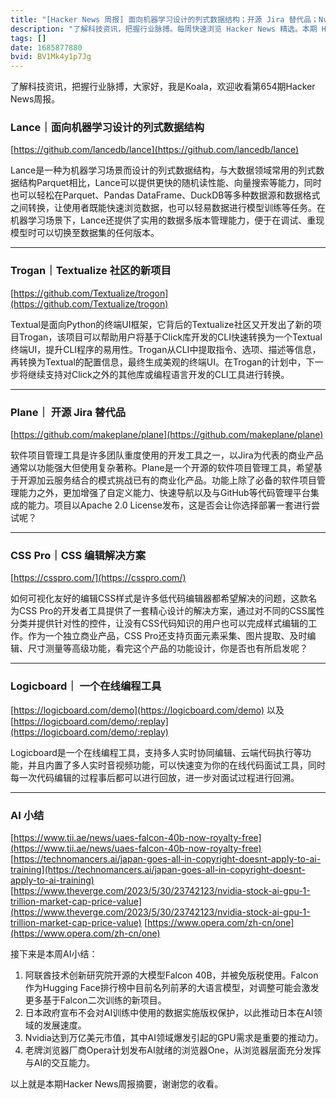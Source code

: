 ```yaml
---
title: "[Hacker News 周报] 面向机器学习设计的列式数据结构；开源 Jira 替代品；Nvidia 万亿市值"
description: "了解科技资讯，把握行业脉搏。每周快速浏览 Hacker News 精选。本期 Hacker Newsletter 地址:https://mailchi.mp/hackernewsletter/654"
tags: []
date: 1685877880
bvid: BV1Mk4y1p7Jg
---
```

了解科技资讯，把握行业脉搏，大家好，我是Koala，欢迎收看第654期Hacker News周报。

### Lance｜面向机器学习设计的列式数据结构
[https://github.com/lancedb/lance](https://github.com/lancedb/lance)

Lance是一种为机器学习场景而设计的列式数据结构，与大数据领域常用的列式数据结构Parquet相比，Lance可以提供更快的随机读性能、向量搜索等能力，同时也可以轻松在Parquet、Pandas DataFrame、DuckDB等多种数据源和数据格式之间转换，让使用者既能快速浏览数据，也可以轻易数据进行模型训练等任务。在机器学习场景下，Lance还提供了实用的数据多版本管理能力，便于在调试、重现模型时可以切换至数据集的任何版本。

---

### Trogan｜Textualize 社区的新项目
[https://github.com/Textualize/trogon](https://github.com/Textualize/trogon)

Textual是面向Python的终端UI框架，它背后的Textualize社区又开发出了新的项目Trogan，该项目可以帮助用户将基于Click库开发的CLI快速转换为一个Textual终端UI，提升CLI程序的易用性。Trogan从CLI中提取指令、选项、描述等信息，再转换为Textual的配置信息，最终生成美观的终端UI。在Trogan的计划中，下一步将继续支持对Click之外的其他库或编程语言开发的CLI工具进行转换。

---

### Plane｜ 开源 Jira 替代品
[https://github.com/makeplane/plane](https://github.com/makeplane/plane)

软件项目管理工具是许多团队重度使用的开发工具之一，以Jira为代表的商业产品通常以功能强大但使用复杂著称。Plane是一个开源的软件项目管理工具，希望基于开源加云服务结合的模式挑战已有的商业化产品。功能上除了必备的软件项目管理能力之外，更加增强了自定义能力、快速导航以及与GitHub等代码管理平台集成的能力。项目以Apache 2.0 License发布，这是否会让你选择部署一套进行尝试呢？

---

### CSS Pro｜CSS 编辑解决方案
[https://csspro.com/](https://csspro.com/)

如何可视化友好的编辑CSS样式是许多低代码编辑器都希望解决的问题，这款名为CSS Pro的开发者工具提供了一套精心设计的解决方案，通过对不同的CSS属性分类并提供针对性的控件，让没有CSS代码知识的用户也可以完成样式编辑的工作。作为一个独立商业产品，CSS Pro还支持页面元素采集、图片提取、及时编辑、尺寸测量等高级功能，看完这个产品的功能设计，你是否也有所启发呢？

---

### Logicboard｜ 一个在线编程工具
[https://logicboard.com/demo](https://logicboard.com/demo) 以及 [https://logicboard.com/demo/:replay](https://logicboard.com/demo/:replay)

Logicboard是一个在线编程工具，支持多人实时协同编辑、云端代码执行等功能，并且内置了多人实时音视频功能，可以快速变为你的在线代码面试工具，同时每一次代码编辑的过程事后都可以进行回放，进一步对面试过程进行回溯。

---

### AI 小结

[https://www.tii.ae/news/uaes-falcon-40b-now-royalty-free](https://www.tii.ae/news/uaes-falcon-40b-now-royalty-free)
[https://technomancers.ai/japan-goes-all-in-copyright-doesnt-apply-to-ai-training](https://technomancers.ai/japan-goes-all-in-copyright-doesnt-apply-to-ai-training)
[https://www.theverge.com/2023/5/30/23742123/nvidia-stock-ai-gpu-1-trillion-market-cap-price-value](https://www.theverge.com/2023/5/30/23742123/nvidia-stock-ai-gpu-1-trillion-market-cap-price-value)
[https://www.opera.com/zh-cn/one](https://www.opera.com/zh-cn/one)

接下来是本周AI小结：
1. 阿联酋技术创新研究院开源的大模型Falcon 40B，并被免版税使用。Falcon作为Hugging Face排行榜中目前名列前茅的大语言模型，对调整可能会激发更多基于Falcon二次训练的新项目。
2. 日本政府宣布不会对AI训练中使用的数据实施版权保护，以此推动日本在AI领域的发展速度。
3. Nvidia达到万亿美元市值，其中AI领域爆发引起的GPU需求是重要的推动力。
4. 老牌浏览器厂商Opera计划发布AI就绪的浏览器One，从浏览器层面充分发挥与AI的交互能力。

以上就是本期Hacker News周报摘要，谢谢您的收看。


